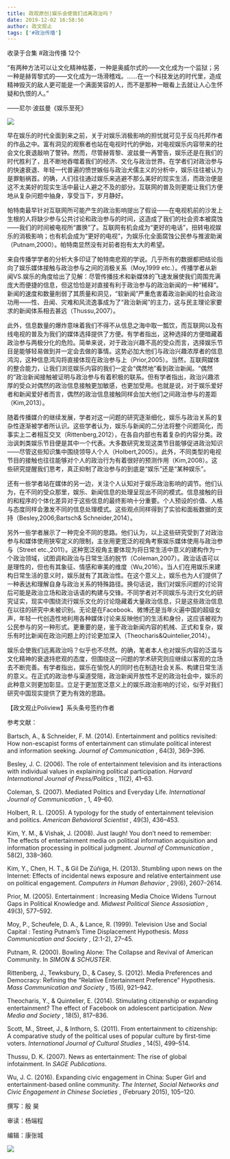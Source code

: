 ```yaml
---
title: 政观原创|娱乐会使我们远离政治吗？
date: 2019-12-02 16:58:56
author: 政文观止
tags: ['#政治传播']
---
```



收录于合集 #政治传播 12个

  

“有两种方法可以让文化精神枯萎，一种是奥威尔式的——文化成为一个监狱；另一种是赫胥黎式的——文化成为一场滑稽戏。……在一个科技发达的时代里，造成精神毁灭的敌人更可能是一个满面笑容的人，而不是那种一眼看上去就让人心生怀疑和仇恨的人。”

——尼尔·波兹曼《娱乐至死》

  

![](/images/363/2.jpeg)

  

早在娱乐的时代全面到来之前，关于对娱乐消极影响的担忧就可见于反乌托邦作者的作品之中。富有洞见的观察者也站在电视时代的伊始，对电视娱乐内容带来的社会文化衰退敲响了警钟。然而，尽管赫胥黎、波兹曼一再警告，娱乐还是在我们的时代胜利了，且不断地吞噬着我们的经济、文化与政治世界。在学者们对政治参与的快速衰退、年轻一代普遍的愤世嫉俗与政治犬儒主义的分析中，娱乐往往被认为是罪魁祸首。的确，人们往往通过娱乐来逃避不那么美好的现实生活，而政治便是这不太美好的现实生活中最让人避之不及的部分。互联网的普及则更能让我们方便地从复杂问题中抽身，享受当下，岁月静好。

  

帕特南最早针对互联网所可能产生的政治影响提出了假设——在电视机前的沙发上生根的人将缺少参与公共讨论和政治参与的时间，这造成了我们的社会资本被腐蚀——我们的时间被电视所“置换”了。互联网有机会成为“更好的电话”，扭转电视娱乐的消极影响；也有机会成为“更好的电视”，为娱乐化全面腐蚀公民参与推波助澜（Putnam,2000）。帕特南显然没有对前者抱有太大的希望。

  

来自传播学学者的分析大多印证了帕特南悲观的学说。几乎所有的数据都把结论指向了娱乐媒体接触与政治参与之间的消极关系（Moy,1999
etc.）。传播学者从新闻VS.娱乐的角度给出了见解：尽管传播技术和新媒体的飞速发展使我们周围充满庞大而便捷的信息，但这恰恰是对直接有利于政治参与的政治新闻的一种“稀释”。新闻的速度和数量削弱了其质量和洞见，“软新闻”严重危害着政治新闻的社会政治功用——性、丑闻、灾难和风流逸事成为了“政治新闻”的主力，这与民主理论家要求的新闻体系相去甚远（Thussu,2007）。

  

此外，信息数量的爆炸意味着我们不得不从信息之海中取一瓢饮，而互联网以及有线电视的普及为我们的媒体选择提供了方便。有学者指出，这种选择的方便暗藏着政治参与两极分化的危险。简单来说，对于政治兴趣不高的受众而言，选择娱乐节目是能够轻易做到并一定会去做的事情。这势必加大他们与政治兴趣浓厚者的信息鸿沟，这种信息鸿沟将直接体现在政治参与上（Prior,2005）。当然，互联网媒体的整合能力，让我们浏览娱乐内容的我们一定会“偶然地”看到政治新闻。“偶然的”政治新闻接触被证明与政治参与有着积极的联系。但有学者指出，政治兴趣浓厚的受众对偶然的政治信息接触更加敏感，也更加受用。也就是说，对于娱乐爱好者和新闻爱好者而言，偶然的政治信息接触同样会加大他们之间政治参与的差距（Kim,2013）。

  

随着传播媒介的继续发展，学者对这一问题的研究逐渐细化，娱乐与政治关系的复杂性逐渐被学者所认识。这些学者认为，娱乐与新闻的二分法将整个问题简化，而事实上二者相互交叉（Rittenberg,2012），在各自内部也有着复杂的内容分类。政治讽刺类娱乐节目便是其中一个代表。大多数研究发现这类节目能够促进政治知识——尽管这些知识集中围绕领导人个人（Holbert,2005）。此外，不同类型的电视节目的接触也往往能够对个人的政治行为有着很好的预测作用（Kim,2008）。这些研究提醒我们思考，真正抑制了政治参与的到底是“娱乐”还是“某种娱乐”。

  

还有一些学者站在媒体的另一边，关注个人认知对于娱乐政治影响的调节。他们认为，在不同的受众那里，娱乐、新闻信息的处理呈现出不同的模式。信息接触的目的和程序的个体化差异对于这些信息的最终影响十分重要。个人预设的价值、人格与态度同样会激发不同的信息处理模式。这些观点同样得到了实验和面板数据的支持（Besley,2006;Bartsch&
Schneider,2014）。

  

另外一些学者展示了一种完全不同的思路。他们认为，以上这些研究受到了对政治参与和媒体使用狭窄定义的限制，主张用更宽泛的视角考察娱乐媒体使用与政治参与（Street
etc.,2011）。这种宽泛视角主要体现为将日常生活中意义的建构作为一个政治领域，试图调和政治与日常生活的脱节（Coleman,2007）。政治话语可以是理性的，但也有其象征、情感和审美的维度（Wu,2016）。当人们在用娱乐来建构日常生活的意义时，娱乐就有了其政治性。在这个意义上，娱乐也为人们提供了一种表达和理解自身与政治关系的特殊路径。换句话说，我们对娱乐问题的讨论背后可能是政治立场和政治话语的构建与交锋。不同学者对不同娱乐与流行文化的研究证实，现实中围绕流行娱乐文化的讨论隐藏着大量政治信息，只是这些政治信息在以往的研究中未被识别。无论是在Facebook、微博还是当年火遍中国的超级女声，年轻一代创造性地利用各种媒体讨论来反映他们的生活和身份，这应该被视为公民参与的另一种形式。更重要的是，鉴于政治新闻内容的机械、正式和复杂，娱乐有时比新闻在政治问题上的讨论更加深入（Theocharis&Quintelier,2014）。

  

娱乐会使我们远离政治吗？似乎也不尽然。的确，笔者本人也对娱乐内容的泛滥与文化精神的衰退持悲观的态度，但围绕这一问题的学术研究则应继续以客观的立场去不断完善。有学者指出，娱乐在愉悦人的同时也在制造社会关系、构建日常生活的意义。在正式的政治参与渠道受阻，政治新闻开放性不足的政治社会中，娱乐的此种意义则更加彰显。立足于更加宽泛意义上的娱乐政治影响的讨论，似乎对我们研究中国现实提供了更为有效的思路。

  

  

【政文观止Poliview】系头条号签约作者

  

参考文献：

Bartsch, A., & Schneider, F. M. (2014). Entertainment and politics revisited:
How non-escapist forms of entertainment can stimulate political interest and
information seeking. _Journal of Communication_ , 64(3), 369–396.

  

Besley, J. C. (2006). The role of entertainment television and its
interactions with individual values in explaining political participation.
_Harvard International Journal of Press/Politics_ , 11(2), 41–63.

  

Coleman, S. (2007). Mediated Politics and Everyday Life. _International
Journal of Communication_ , 1, 49–60.

  

Holbert, R. L. (2005). A typology for the study of entertainment television
and politics. _American Behavioral Scientist_ , 49(3), 436–453.

  

Kim, Y. M., & Vishak, J. (2008). Just laugh! You don’t need to remember: The
effects of entertainment media on political information acquisition and
information processing in political judgment. _Journal of Communication_ ,
58(2), 338–360.

  

Kim, Y., Chen, H. T., & Gil De Zúñiga, H. (2013). Stumbling upon news on the
Internet: Effects of incidental news exposure and relative entertainment use
on political engagement. _Computers in Human Behavior_ , 29(6), 2607–2614.

  

Prior, M. (2005). Entertainment : Increasing Media Choice Widens Turnout Gaps
in Political Knowledge and. _Midwest Political Sience Assosiation_ , 49(3),
577–592.

  

Moy, P., Scheufele, D. A., & Lance, R. (1999). Television Use and Social
Capital : Testing Putnam’s Time Displacement Hypothesis. _Mass Communication
and Society_ , (2:1-2), 27–45.

  

Putnam, R. (2000). Bowling Alone: The Collapse and Revival of American
Community. In _SIMON & SCHUSTER_.

  

Rittenberg, J., Tewksbury, D., & Casey, S. (2012). Media Preferences and
Democracy: Refining the “Relative Entertainment Preference” Hypothesis. _Mass
Communication and Society_ , 15(6), 921–942.

  

Theocharis, Y., & Quintelier, E. (2014). Stimulating citizenship or expanding
entertainment? The effect of Facebook on adolescent participation. _New Media
and Society_ , 18(5), 817–836.

  

Scott, M., Street, J., & Inthorn, S. (2011). From entertainment to
citizenship: A comparative study of the political uses of popular culture by
first-time voters. _International Journal of Cultural Studies_ , 14(5),
499–514.

  

Thussu, D. K. (2007). News as entertainment: The rise of global infotainment.
In _SAGE Publications_.

  

Wu, J. C. (2016). Expanding civic engagement in China: Super Girl and
entertainment-based online community. _The Internet, Social Networks and Civic
Engagement in Chinese Societies_ , (February 2015), 105–120.

  

撰写：殷 昊

审读：杨端程

编辑：康张城

  

![](/images/363/3.jpeg)

  


